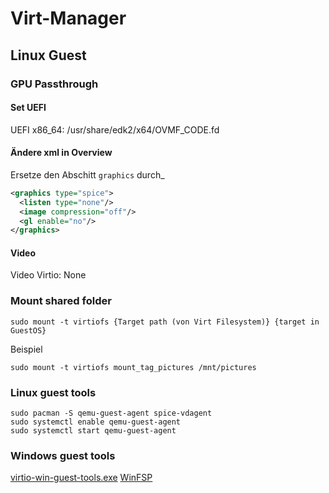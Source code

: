 # Virt-Manager

## Linux Guest

### GPU Passthrough

#### Set UEFI
UEFI x86_64: /usr/share/edk2/x64/OVMF_CODE.fd

#### Ändere xml in Overview

Ersetze den Abschitt `graphics` durch_

```xml
<graphics type="spice">
  <listen type="none"/>
  <image compression="off"/>
  <gl enable="no"/>
</graphics>
```
#### Video

Video Virtio: None

### Mount shared folder
```
sudo mount -t virtiofs {Target path (von Virt Filesystem)} {target in GuestOS}
```
Beispiel
```
sudo mount -t virtiofs mount_tag_pictures /mnt/pictures
```

### Linux guest tools

```
sudo pacman -S qemu-guest-agent spice-vdagent
sudo systemctl enable qemu-guest-agent
sudo systemctl start qemu-guest-agent
```
### Windows guest tools
[virtio-win-guest-tools.exe](https://fedorapeople.org/groups/virt/virtio-win/direct-downloads/)
[WinFSP](https://winfsp.dev)

